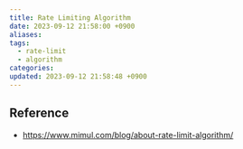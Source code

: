 ```yaml
---
title: Rate Limiting Algorithm
date: 2023-09-12 21:58:00 +0900
aliases: 
tags:
  - rate-limit
  - algorithm
categories: 
updated: 2023-09-12 21:58:48 +0900
---
```


## Reference

- https://www.mimul.com/blog/about-rate-limit-algorithm/
